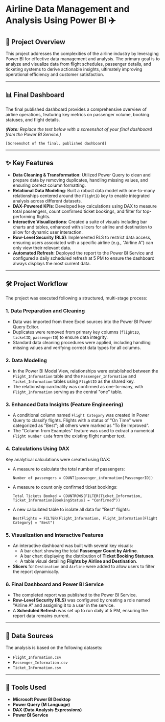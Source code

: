 # Airline Data Management and Analysis Using Power BI ✈️

## 📝 Project Overview

This project addresses the complexities of the airline industry by leveraging Power BI for effective data management and analysis. The primary goal is to analyze and visualize data from flight schedules, passenger details, and ticketing systems to derive actionable insights, ultimately improving operational efficiency and customer satisfaction.

---

## 📊 Final Dashboard

The final published dashboard provides a comprehensive overview of airline operations, featuring key metrics on passenger volume, booking statuses, and flight details.

*(**Note:** Replace the text below with a screenshot of your final dashboard from the Power BI Service.)*

`[Screenshot of the final, published dashboard]`

---

## ✨ Key Features

* **Data Cleaning & Transformation**: Utilized Power Query to clean and prepare data by removing duplicates, handling missing values, and ensuring correct column formatting.
* **Relational Data Modeling**: Built a robust data model with one-to-many relationships centered around the `FlightID` key to enable integrated analysis across different datasets.
* **DAX-Powered KPIs**: Developed key calculations using DAX to measure total passengers, count confirmed ticket bookings, and filter for top-performing flights.
* **Interactive Visualizations**: Created a suite of visuals including bar charts and tables, enhanced with slicers for airline and destination to allow for dynamic user interaction.
* **Row-Level Security (RLS)**: Implemented RLS to restrict data access, ensuring users associated with a specific airline (e.g., "Airline A") can only view their relevant data.
* **Automated Refresh**: Deployed the report to the Power BI Service and configured a daily scheduled refresh at 5 PM to ensure the dashboard always displays the most current data.

---

## 🛠️ Project Workflow

The project was executed following a structured, multi-stage process:

### 1. Data Preparation and Cleaning

* Data was imported from three Excel sources into the Power BI Power Query Editor.
* Duplicates were removed from primary key columns (`flightID`, `ticketID`, `passengerID`) to ensure data integrity.
* Standard data cleaning procedures were applied, including handling missing values and verifying correct data types for all columns.

### 2. Data Modeling

* In the Power BI Model View, relationships were established between the `Flight_Information` table and the `Passenger_Information` and `Ticket_Information` tables using `FlightID` as the shared key.
* The relationship cardinality was confirmed as one-to-many, with `Flight_Information` serving as the central "one" table.

### 3. Enhanced Data Insights (Feature Engineering)

* A conditional column named `Flight Category` was created in Power Query to classify flights. Flights with a status of "On Time" were categorized as "Best"; all others were marked as "To Be Improved".
* The "Column from Examples" feature was used to extract a numerical `Flight Number Code` from the existing flight number text.

### 4. Calculations Using DAX

Key analytical calculations were created using DAX:
* A measure to calculate the total number of passengers:
    ```dax
    Number of passengers = COUNT(passenger_information[PassengerID])
    ```
* A measure to count only confirmed ticket bookings:
    ```dax
    Total Tickets Booked = COUNTROWS(FILTER(Ticket_Information, Ticket_Information[BookingStatus] = "Confirmed"))
    ```
* A new calculated table to isolate all data for "Best" flights:
    ```dax
    BestFlights = FILTER(Flight_Information, Flight_Information[Flight Category] = "Best")
    ```

### 5. Visualization and Interactive Features

* An interactive dashboard was built with several key visuals:
    * A bar chart showing the total **Passenger Count by Airline**.
    * A bar chart displaying the distribution of **Ticket Booking Statuses**.
    * A table visual detailing **Flights by Airline and Destination**.
* **Slicers** for `Destination` and `Airline` were added to allow users to filter the report dynamically.

### 6. Final Dashboard and Power BI Service

* The completed report was published to the Power BI Service.
* **Row-Level Security (RLS)** was configured by creating a role named "Airline A" and assigning it to a user in the service.
* A **Scheduled Refresh** was set up to run daily at 5 PM, ensuring the report data remains current.

---

## 💾 Data Sources

The analysis is based on the following datasets:
* `Flight_Information.csv`
* `Passenger_Information.csv`
* `Ticket_Information.csv`

---

## 🔧 Tools Used

* **Microsoft Power BI Desktop**
* **Power Query (M Language)**
* **DAX (Data Analysis Expressions)**
* **Power BI Service**
